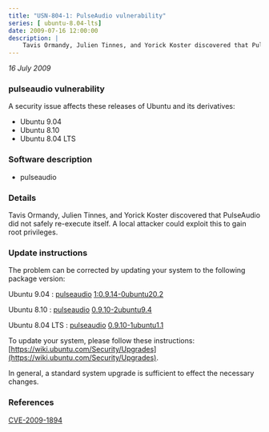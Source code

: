 ```yaml
---
title: "USN-804-1: PulseAudio vulnerability"
series: [ ubuntu-8.04-lts]
date: 2009-07-16 12:00:00
description: |
    Tavis Ormandy, Julien Tinnes, and Yorick Koster discovered that PulseAudio did not safely re-execute itself.  A local attacker could exploit this to gain root privileges. 
--- 
```

 
 

*16 July 2009*

### pulseaudio vulnerability

A security issue affects these releases of Ubuntu and its derivatives:

* Ubuntu 9.04
* Ubuntu 8.10
* Ubuntu 8.04 LTS

### Software description

* pulseaudio 

### Details

Tavis Ormandy, Julien Tinnes, and Yorick Koster discovered that PulseAudio did not safely re-execute itself. A local attacker could exploit this to gain root privileges. 

### Update instructions

The problem can be corrected by updating your system to the following package version:

Ubuntu 9.04
 : [pulseaudio](https://launchpad.net/ubuntu/+source/pulseaudio) <span> [1:0.9.14-0ubuntu20.2](https://launchpad.net/ubuntu/+source/pulseaudio/1:0.9.14-0ubuntu20.2) </span> 

Ubuntu 8.10
 : [pulseaudio](https://launchpad.net/ubuntu/+source/pulseaudio) <span> [0.9.10-2ubuntu9.4](https://launchpad.net/ubuntu/+source/pulseaudio/0.9.10-2ubuntu9.4) </span> 

Ubuntu 8.04 LTS
 : [pulseaudio](https://launchpad.net/ubuntu/+source/pulseaudio) <span> [0.9.10-1ubuntu1.1](https://launchpad.net/ubuntu/+source/pulseaudio/0.9.10-1ubuntu1.1) </span> 

To update your system, please follow these instructions: [https://wiki.ubuntu.com/Security/Upgrades](https://wiki.ubuntu.com/Security/Upgrades).

In general, a standard system upgrade is sufficient to effect the necessary changes. 

### References

 
 [CVE-2009-1894](http://people.ubuntu.com/~ubuntu-security/cve/CVE-2009-1894)
 

